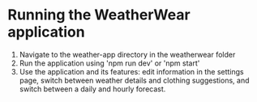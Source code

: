 # Running the WeatherWear application

1. Navigate to the weather-app directory in the weatherwear folder
2. Run the application using 'npm run dev' or 'npm start'
3. Use the application and its features: edit information in the settings page, switch between weather details and clothing suggestions, and switch between a daily and hourly forecast. 

